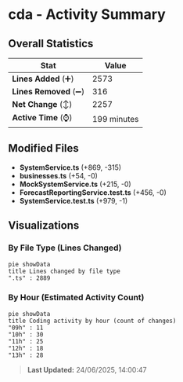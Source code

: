 # cda - Activity Summary 

## Overall Statistics

| Stat                   | Value                                                             |
| ---------------------- | ----------------------------------------------------------------- |
| **Lines Added** (➕)   | 2573                                          |
| **Lines Removed** (➖) | 316                                        |
| **Net Change** (↕)    | 2257                |
| **Active Time** (⌚)   | 199 minutes |


## Modified Files
- **SystemService.ts** (+869, -315)
- **businesses.ts** (+54, -0)
- **MockSystemService.ts** (+215, -0)
- **ForecastReportingService.test.ts** (+456, -0)
- **SystemService.test.ts** (+979, -1)

## Visualizations

### By File Type (Lines Changed)

```mermaid
pie showData
title Lines changed by file type
".ts" : 2889
```

### By Hour (Estimated Activity Count)

```mermaid
pie showData
title Coding activity by hour (count of changes)
"09h" : 11
"10h" : 30
"11h" : 25
"12h" : 18
"13h" : 28
```


> **Last Updated:** 24/06/2025, 14:00:47